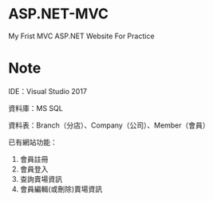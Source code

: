 # ASP.NET-MVC
My Frist MVC ASP.NET Website For Practice

# Note
IDE：Visual Studio 2017

資料庫：MS SQL

資料表：Branch（分店）、Company（公司）、Member（會員）

已有網站功能：
1. 會員註冊
2. 會員登入
3. 查詢賣場資訊
4. 會員編輯(或刪除)賣場資訊
